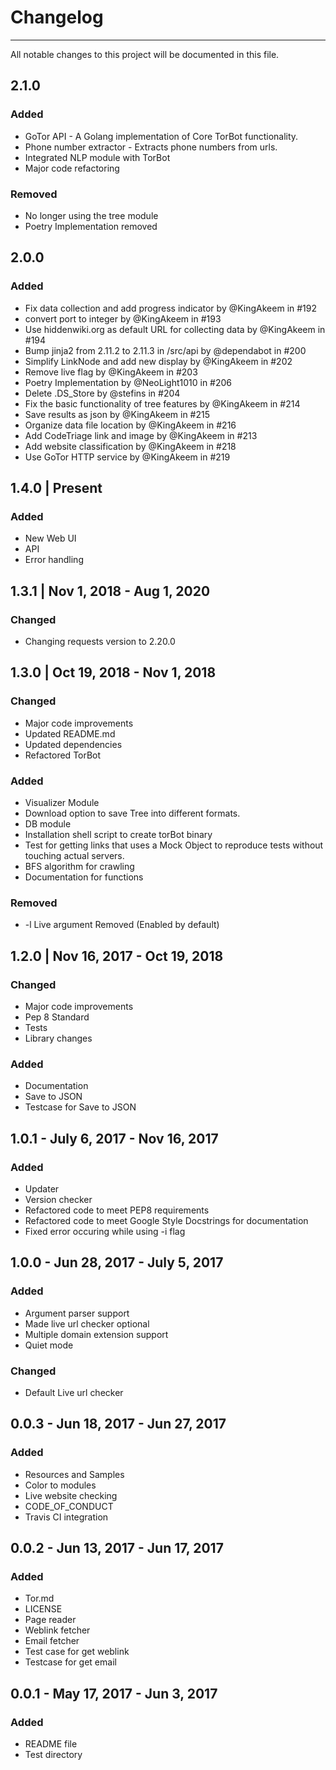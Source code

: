 # Changelog
--------------------
All notable changes to this project will be documented in this file.

## 2.1.0

### Added
* GoTor API - A Golang implementation of Core TorBot functionality.
* Phone number extractor - Extracts phone numbers from urls.
* Integrated NLP module with TorBot
* Major code refactoring

### Removed
* No longer using the tree module
* Poetry Implementation removed

## 2.0.0

### Added
* Fix data collection and add progress indicator by @KingAkeem in #192
* convert port to integer by @KingAkeem in #193
* Use hiddenwiki.org as default URL for collecting data by @KingAkeem in #194
* Bump jinja2 from 2.11.2 to 2.11.3 in /src/api by @dependabot in #200
* Simplify LinkNode and add new display by @KingAkeem in #202
* Remove live flag by @KingAkeem in #203
* Poetry Implementation by @NeoLight1010 in #206
* Delete .DS_Store by @stefins in #204
* Fix the basic functionality of tree features by @KingAkeem in #214
* Save results as json by @KingAkeem in #215
* Organize data file location by @KingAkeem in #216
* Add CodeTriage link and image by @KingAkeem in #213
* Add website classification by @KingAkeem in #218
* Use GoTor HTTP service by @KingAkeem in #219


## 1.4.0 | Present 

### Added 

* New Web UI
* API
* Error handling

## 1.3.1 | Nov 1, 2018 - Aug 1, 2020

### Changed 

* Changing requests version to 2.20.0

## 1.3.0 | Oct 19, 2018 - Nov 1, 2018

### Changed

* Major code improvements
* Updated README.md
* Updated dependencies
* Refactored TorBot

### Added

* Visualizer Module
* Download option to save Tree into different formats.
* DB module
* Installation shell script to create torBot binary
* Test for getting links that uses a Mock Object to reproduce tests without touching actual servers.
* BFS algorithm for crawling
* Documentation for functions

### Removed

* -l Live argument Removed (Enabled by default)


## 1.2.0 | Nov 16, 2017 - Oct 19, 2018

### Changed

* Major code improvements
* Pep 8 Standard
* Tests
* Library changes

### Added

* Documentation
* Save to JSON
* Testcase for Save to JSON

## 1.0.1 - July 6, 2017 - Nov 16, 2017

### Added

* Updater
* Version checker
* Refactored code to meet PEP8 requirements
* Refactored code to meet Google Style Docstrings for documentation
* Fixed error occuring while using -i flag

## 1.0.0 - Jun 28, 2017 - July 5, 2017

### Added
* Argument parser support
* Made live url checker optional
* Multiple domain extension support
* Quiet mode

### Changed

* Default Live url checker

## 0.0.3 - Jun 18, 2017 - Jun 27, 2017

### Added

* Resources and Samples
* Color to modules
* Live website checking
* CODE_OF_CONDUCT
* Travis CI integration

## 0.0.2 - Jun 13, 2017 - Jun 17, 2017

### Added

* Tor.md
* LICENSE
* Page reader
* Weblink fetcher
* Email fetcher
* Test case for get weblink
* Testcase for get email


## 0.0.1 - May 17, 2017 - Jun 3, 2017

### Added

* README file
* Test directory
